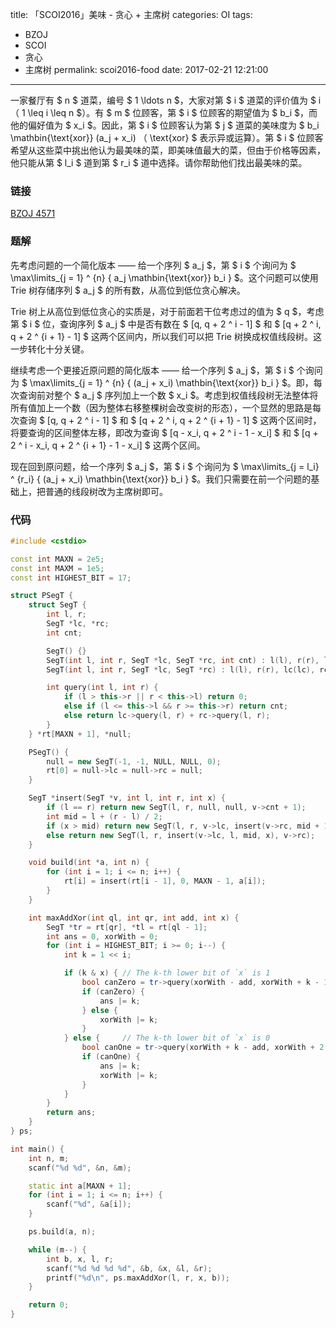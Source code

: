 title: 「SCOI2016」美味 - 贪心 + 主席树
categories: OI
tags: 
  - BZOJ
  - SCOI
  - 贪心
  - 主席树
permalink: scoi2016-food
date: 2017-02-21 12:21:00
---

一家餐厅有 $ n $ 道菜，编号 $ 1 \ldots n $，大家对第 $ i $ 道菜的评价值为 $ i $（$ 1 \leq i \leq n $）。有 $ m $ 位顾客，第 $ i $ 位顾客的期望值为 $ b_i $，而他的偏好值为 $ x_i $。因此，第 $ i $ 位顾客认为第 $ j $ 道菜的美味度为 $ b_i \mathbin{\text{xor}} (a_j + x_i) $（$ \text{xor} $ 表示异或运算）。第 $ i $ 位顾客希望从这些菜中挑出他认为最美味的菜，即美味值最大的菜，但由于价格等因素，他只能从第 $ l_i $ 道到第 $ r_i $ 道中选择。请你帮助他们找出最美味的菜。

<!-- more -->

### 链接
[BZOJ 4571](http://www.lydsy.com/JudgeOnline/problem.php?id=4571)

### 题解
先考虑问题的一个简化版本 —— 给一个序列 $ a_j $，第 $ i $ 个询问为 $ \max\limits_{j = 1} ^ {n} \{ a_j \mathbin{\text{xor}} b_i \} $。这个问题可以使用 Trie 树存储序列 $ a_j $ 的所有数，从高位到低位贪心解决。

Trie 树上从高位到低位贪心的实质是，对于前面若干位考虑过的值为 $ q $，考虑第 $ i $ 位，查询序列 $ a_j $ 中是否有数在 $ [q, q + 2 ^ i - 1] $ 和 $ [q + 2 ^ i, q + 2 ^ {i + 1} - 1] $ 这两个区间内，所以我们可以把 Trie 树换成权值线段树。这一步转化十分关键。

继续考虑一个更接近原问题的简化版本 —— 给一个序列 $ a_j $，第 $ i $ 个询问为 $ \max\limits_{j = 1} ^ {n} \{ (a_j + x_i) \mathbin{\text{xor}} b_i \} $。即，每次查询前对整个 $ a_j $ 序列加上一个数 $ x_i $。考虑到权值线段树无法整体将所有值加上一个数（因为整体右移整棵树会改变树的形态），一个显然的思路是每次查询 $ [q, q + 2 ^ i - 1] $ 和 $ [q + 2 ^ i, q + 2 ^ {i + 1} - 1] $ 这两个区间时，将要查询的区间整体左移，即改为查询 $ [q - x_i, q + 2 ^ i - 1 - x_i] $ 和 $ [q + 2 ^ i - x_i, q + 2 ^ {i + 1} - 1 - x_i] $ 这两个区间。

现在回到原问题，给一个序列 $ a_j $，第 $ i $ 个询问为 $ \max\limits_{j = l_i} ^ {r_i} \{ (a_j + x_i) \mathbin{\text{xor}} b_i \} $。我们只需要在前一个问题的基础上，把普通的线段树改为主席树即可。

### 代码
```c++
#include <cstdio>

const int MAXN = 2e5;
const int MAXM = 1e5;
const int HIGHEST_BIT = 17;

struct PSegT {
	struct SegT {
		int l, r;
		SegT *lc, *rc;
		int cnt;

		SegT() {}
		SegT(int l, int r, SegT *lc, SegT *rc, int cnt) : l(l), r(r), lc(lc), rc(rc), cnt(cnt) {}
		SegT(int l, int r, SegT *lc, SegT *rc) : l(l), r(r), lc(lc), rc(rc), cnt(lc->cnt + rc->cnt) {}

		int query(int l, int r) {
			if (l > this->r || r < this->l) return 0;
			else if (l <= this->l && r >= this->r) return cnt;
			else return lc->query(l, r) + rc->query(l, r);
		}
	} *rt[MAXN + 1], *null;

	PSegT() {
		null = new SegT(-1, -1, NULL, NULL, 0);
		rt[0] = null->lc = null->rc = null;
	}

	SegT *insert(SegT *v, int l, int r, int x) {
		if (l == r) return new SegT(l, r, null, null, v->cnt + 1);
		int mid = l + (r - l) / 2;
		if (x > mid) return new SegT(l, r, v->lc, insert(v->rc, mid + 1, r, x));
		else return new SegT(l, r, insert(v->lc, l, mid, x), v->rc);
	}

	void build(int *a, int n) {
		for (int i = 1; i <= n; i++) {
			rt[i] = insert(rt[i - 1], 0, MAXN - 1, a[i]);
		}
	}

	int maxAddXor(int ql, int qr, int add, int x) {
		SegT *tr = rt[qr], *tl = rt[ql - 1];
		int ans = 0, xorWith = 0;
		for (int i = HIGHEST_BIT; i >= 0; i--) {
			int k = 1 << i;

			if (k & x) { // The k-th lower bit of `x` is 1
				bool canZero = tr->query(xorWith - add, xorWith + k - 1 - add) - tl->query(xorWith - add, xorWith + k - 1 - add) != 0;
				if (canZero) {
					ans |= k;
				} else {
					xorWith |= k;
				}
			} else {     // The k-th lower bit of `x` is 0
				bool canOne = tr->query(xorWith + k - add, xorWith + 2 * k - 1 - add) - tl->query(xorWith + k - add, xorWith + 2 * k - 1 - add) != 0;
				if (canOne) {
					ans |= k;
					xorWith |= k;
				}
			}
		}
		return ans;
	}
} ps;

int main() {
	int n, m;
	scanf("%d %d", &n, &m);

	static int a[MAXN + 1];
	for (int i = 1; i <= n; i++) {
		scanf("%d", &a[i]);
	}

	ps.build(a, n);

	while (m--) {
		int b, x, l, r;
		scanf("%d %d %d %d", &b, &x, &l, &r);
		printf("%d\n", ps.maxAddXor(l, r, x, b));
	}

	return 0;
}
```
